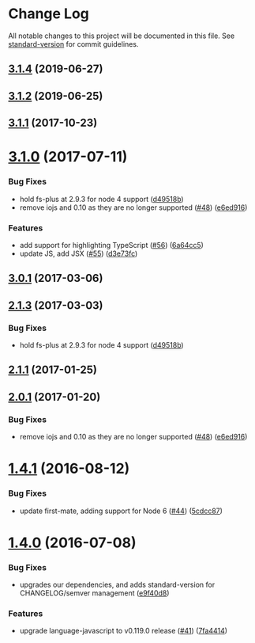# Change Log

All notable changes to this project will be documented in this file. See [standard-version](https://github.com/conventional-changelog/standard-version) for commit guidelines.

<a name="3.1.4"></a>
## [3.1.4](https://github.com/atom/highlights/compare/v3.1.2...v3.1.4) (2019-06-27)



<a name="3.1.2"></a>
## [3.1.2](https://github.com/atom/highlights/compare/v3.1.1...v3.1.2) (2019-06-25)



<a name="3.1.1"></a>
## [3.1.1](https://github.com/atom/highlights/compare/v3.1.0...v3.1.1) (2017-10-23)



<a name="3.1.0"></a>
# [3.1.0](https://github.com/atom/highlights/compare/v1.4.1...v3.1.0) (2017-07-11)


### Bug Fixes

* hold fs-plus at 2.9.3 for node 4 support ([d49518b](https://github.com/atom/highlights/commit/d49518b))
* remove iojs and 0.10 as they are no longer supported ([#48](https://github.com/atom/highlights/issues/48)) ([e6ed916](https://github.com/atom/highlights/commit/e6ed916))


### Features

* add support for highlighting TypeScript ([#56](https://github.com/atom/highlights/issues/56)) ([6a64cc5](https://github.com/atom/highlights/commit/6a64cc5))
* update JS, add JSX ([#55](https://github.com/atom/highlights/issues/55)) ([d3e73fc](https://github.com/atom/highlights/commit/d3e73fc))



<a name="3.0.1"></a>
## [3.0.1](https://github.com/atom/highlights/compare/v2.1.3...v3.0.1) (2017-03-06)



<a name="2.1.3"></a>
## [2.1.3](https://github.com/atom/highlights/compare/v2.1.1...v2.1.3) (2017-03-03)


### Bug Fixes

* hold fs-plus at 2.9.3 for node 4 support ([d49518b](https://github.com/atom/highlights/commit/d49518b))



<a name="2.1.1"></a>
## [2.1.1](https://github.com/atom/highlights/compare/v2.0.1...v2.1.1) (2017-01-25)



<a name="2.0.1"></a>
## [2.0.1](https://github.com/atom/highlights/compare/v1.4.1...v2.0.1) (2017-01-20)


### Bug Fixes

* remove iojs and 0.10 as they are no longer supported ([#48](https://github.com/atom/highlights/issues/48)) ([e6ed916](https://github.com/atom/highlights/commit/e6ed916))



<a name="1.4.1"></a>
# [1.4.1](https://github.com/atom/highlights/compare/v1.4.0...v1.4.1) (2016-08-12)


### Bug Fixes

* update first-mate, adding support for Node 6 ([#44](https://github.com/atom/highlights/issues/44)) ([5cdcc87](https://github.com/atom/highlights/commit/5cdcc87))

<a name="1.4.0"></a>
# [1.4.0](https://github.com/atom/highlights/compare/v1.3.1...v1.4.0) (2016-07-08)


### Bug Fixes

* upgrades our dependencies, and adds standard-version for CHANGELOG/semver management ([e9f40d8](https://github.com/atom/highlights/commit/e9f40d8))


### Features

* upgrade language-javascript to v0.119.0 release ([#41](https://github.com/atom/highlights/issues/41)) ([7fa4414](https://github.com/atom/highlights/commit/7fa4414))
